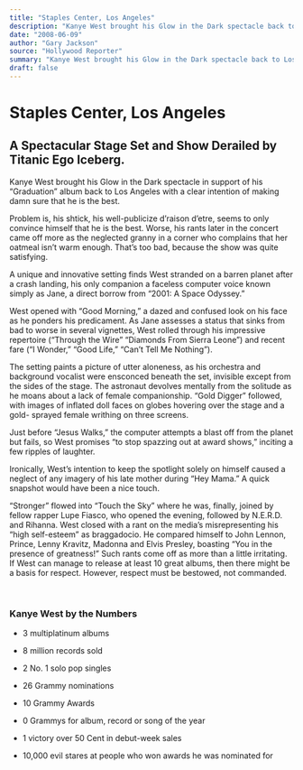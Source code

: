 ```yaml
---
title: "Staples Center, Los Angeles"
description: "Kanye West brought his Glow in the Dark spectacle back to Los Angeles with a clear intention of making damn sure that he is the best. Worse, his rants later in the concert came off more as the neglect..."
date: "2008-06-09"
author: "Gary Jackson"
source: "Hollywood Reporter"
summary: "Kanye West brought his Glow in the Dark spectacle back to Los Angeles with a clear intention of making damn sure that he is the best. Worse, his rants later in the concert came off more as the neglected granny in a corner who complains that her oatmeal isn’t warm enough. A unique and innovative setting finds West stranded on a barren planet after a crash landing, his only companion a faceless computer voice known simply as Jane."
draft: false
---
```


# Staples Center, Los Angeles

## A Spectacular Stage Set and Show Derailed by Titanic Ego Iceberg.

Kanye West brought his Glow in the Dark spectacle in support of his “Graduation” album back to Los Angeles with a clear intention of making damn sure that he is the best.

Problem is, his shtick, his well-publicize d’raison d’etre, seems to only convince himself that he is the best. Worse, his rants later in the concert came off more as the neglected granny in a corner who complains that her oatmeal isn’t warm enough. That’s too bad, because the show was quite satisfying.

A unique and innovative setting finds West stranded on a barren planet after a crash landing, his only companion a faceless computer voice known simply as Jane, a direct borrow from “2001: A Space Odyssey.”

West opened with “Good Morning,” a dazed and confused look on his face as he ponders his predicament. As Jane assesses a status that sinks from bad to worse in several vignettes, West rolled through his impressive repertoire (“Through the Wire” “Diamonds From Sierra Leone”) and recent fare (“I Wonder,” “Good Life,” “Can’t Tell Me Nothing”).

The setting paints a picture of utter aloneness, as his orchestra and background vocalist were ensconced beneath the set, invisible except from the sides of the stage. The astronaut devolves mentally from the solitude as he moans about a lack of female companionship. “Gold Digger” followed, with images of inflated doll faces on globes hovering over the stage and a gold- sprayed female writhing on three screens.

Just before “Jesus Walks,” the computer attempts a blast off from the planet but fails, so West promises “to stop spazzing out at award shows,” inciting a few ripples of laughter.

Ironically, West’s intention to keep the spotlight solely on himself caused a neglect of any imagery of his late mother during “Hey Mama.” A quick snapshot would have been a nice touch.

“Stronger” flowed into “Touch the Sky” where he was, finally, joined by fellow rapper Lupe Fiasco, who opened the evening, followed by N.E.R.D. and Rihanna. West closed with a rant on the media’s misrepresenting his “high self-esteem” as braggadocio. He compared himself to John Lennon, Prince, Lenny Kravitz, Madonna and Elvis Presley, boasting “You in the presence of greatness!” Such rants come off as more than a little irritating. If West can manage to release at least 10 great albums, then there might be a basis for respect. However, respect must be bestowed, not commanded.

<br>

### Kanye West by the Numbers

- 3 multiplatinum albums

- 8 million records sold

- 2 No. 1 solo pop singles

- 26 Grammy nominations

- 10 Grammy Awards

- 0 Grammys for album, record or song of the year

- 1 victory over 50 Cent in debut-week sales

- 10,000 evil stares at people who won awards he was nominated for
